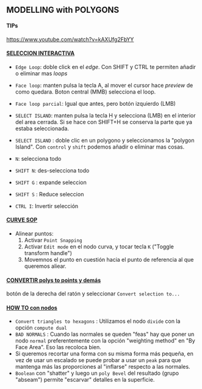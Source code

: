 ## MODELLING with POLYGONS

#### TIPs

https://www.youtube.com/watch?v=kAXUfg2FbYY


#### <ins>SELECCION INTERACTIVA</ins>

- `Edge Loop`: doble click en el *edge*. Con SHIFT y CTRL te permiten añadir o eliminar mas *loops*
- `Face loop`: manten pulsa la tecla A, al mover el cursor hace *preview* de como quedara. Boton central (MMB) selecciona el loop.
- `Face loop parcial`: Igual que antes, pero botón izquierdo (LMB)
- `SELECT ISLAND`: manten pulsa la tecla H y selecciona (LMB) en el interior del area cerrada. Si se hace con SHIFT+H se conserva la parte que ya estaba seleccionada.
- `SELECT ISLAND` : doble clic en un polygono y seleccionamos la "polygon Island". Con `control` y `shift` podemos añadir o eliminar mas cosas.
  
- `N`: selecciona todo
- `SHIFT N`: des-selecciona todo
- `SHIFT G` : expande seleccion
- `SHIFT S` : Reduce seleccion
- `CTRL I`: Invertir selección

#### <ins>CURVE SOP</ins>

- Alinear puntos:
  1) Activar `Point Snapping`
  2) Activar `Edit mode` en el nodo curva, y tocar tecla `K` ("Toggle transform handle")
  3) Movemnos el punto en cuestión hacia el punto de referencia al que queremos aliear.


#### <ins>CONVERTIR polys to points y demás</ins>

botón de la derecha del ratón y seleccionar `Convert selection to...`

#### <ins>HOW TO con nodos</ins>

- `Convert triangles to hexagons` : Utilizamos el nodo `divide` con la opción `compute dual`
- `BAD NORMALS` : Cuando las normales se queden "feas" hay que poner un nodo `normal` preferentemente con la opción "weighting method" en "By Face Area". Eso las recoloca bien.
- Si queremos recortar una forma con su misma forma más pequeña, en vez de usar un escalado se puede probar a usar un `peak` para que mantenga más las proporciones al "inflarse" respecto a las normales.
- `Boolean` con "shatter" y luego un `poly Bevel` del resultado (grupo "abseam") permite "escarvar" detalles en la superficie.

